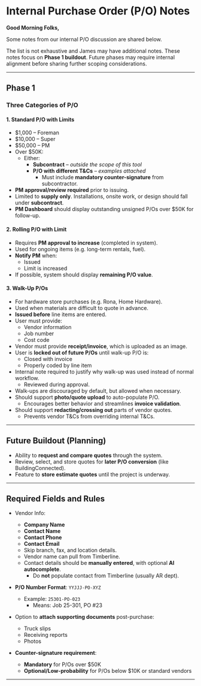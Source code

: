 # Internal Purchase Order (P/O) Notes

**Good Morning Folks,**

Some notes from our internal P/O discussion are shared below.

The list is not exhaustive and James may have additional notes. These notes focus on **Phase 1 buildout**. Future phases may require internal alignment before sharing further scoping considerations.

---

## Phase 1

### Three Categories of P/O

#### 1. Standard P/O with Limits
- $1,000 – Foreman  
- $10,000 – Super  
- $50,000 – PM  
- Over $50K:
  - Either:
    - **Subcontract** – *outside the scope of this tool*
    - **P/O with different T&Cs** – *examples attached*
      - Must include **mandatory counter-signature** from subcontractor.
- **PM approval/review required** prior to issuing.
- Limited to **supply only**. Installations, onsite work, or design should fall under **subcontract**.
- **PM Dashboard** should display outstanding unsigned P/Os over $50K for follow-up.

#### 2. Rolling P/O with Limit
- Requires **PM approval to increase** (completed in system).
- Used for ongoing items (e.g. long-term rentals, fuel).
- **Notify PM** when:
  - Issued
  - Limit is increased
- If possible, system should display **remaining P/O value**.

#### 3. Walk-Up P/Os
- For hardware store purchases (e.g. Rona, Home Hardware).
- Used when materials are difficult to quote in advance.
- **Issued before** line items are entered.
- User must provide:
  - Vendor information
  - Job number
  - Cost code
- Vendor must provide **receipt/invoice**, which is uploaded as an image.
- User is **locked out of future P/Os** until walk-up P/O is:
  - Closed with invoice
  - Properly coded by line item
- Internal note required to justify why walk-up was used instead of normal workflow.
  - Reviewed during approval.
- Walk-ups are discouraged by default, but allowed when necessary.
- Should support **photo/quote upload** to auto-populate P/O.
  - Encourages better behavior and streamlines **invoice validation**.
- Should support **redacting/crossing out** parts of vendor quotes.
  - Prevents vendor T&Cs from overriding internal T&Cs.

---

## Future Buildout (Planning)

- Ability to **request and compare quotes** through the system.
- Review, select, and store quotes for **later P/O conversion** (like BuildingConnected).
- Feature to **store estimate quotes** until the project is underway.

---

## Required Fields and Rules

- Vendor Info:
  - **Company Name**
  - **Contact Name**
  - **Contact Phone**
  - **Contact Email**
  - Skip branch, fax, and location details.
  - Vendor name can pull from Timberline.
  - Contact details should be **manually entered**, with optional **AI autocomplete**.
    - Do **not** populate contact from Timberline (usually AR dept).

- **P/O Number Format**: `YYJJJ-PO-XYZ`
  - Example: `25301-PO-023`
    - Means: Job 25-301, PO #23

- Option to **attach supporting documents** post-purchase:
  - Truck slips
  - Receiving reports
  - Photos

- **Counter-signature requirement**:
  - **Mandatory** for P/Os over $50K
  - **Optional/Low-probability** for P/Os below $10K or standard vendors

---